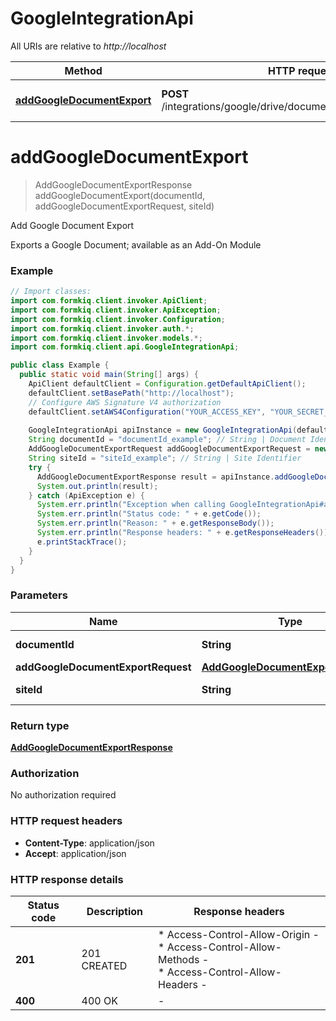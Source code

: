 # GoogleIntegrationApi

All URIs are relative to *http://localhost*

| Method | HTTP request | Description |
|------------- | ------------- | -------------|
| [**addGoogleDocumentExport**](GoogleIntegrationApi.md#addGoogleDocumentExport) | **POST** /integrations/google/drive/documents/{documentId}/export | Add Google Document Export |


<a id="addGoogleDocumentExport"></a>
# **addGoogleDocumentExport**
> AddGoogleDocumentExportResponse addGoogleDocumentExport(documentId, addGoogleDocumentExportRequest, siteId)

Add Google Document Export

Exports a Google Document; available as an Add-On Module

### Example
```java
// Import classes:
import com.formkiq.client.invoker.ApiClient;
import com.formkiq.client.invoker.ApiException;
import com.formkiq.client.invoker.Configuration;
import com.formkiq.client.invoker.auth.*;
import com.formkiq.client.invoker.models.*;
import com.formkiq.client.api.GoogleIntegrationApi;

public class Example {
  public static void main(String[] args) {
    ApiClient defaultClient = Configuration.getDefaultApiClient();
    defaultClient.setBasePath("http://localhost");
    // Configure AWS Signature V4 authorization
    defaultClient.setAWS4Configuration("YOUR_ACCESS_KEY", "YOUR_SECRET_KEY", "REGION", "SERVICE")
    
    GoogleIntegrationApi apiInstance = new GoogleIntegrationApi(defaultClient);
    String documentId = "documentId_example"; // String | Document Identifier
    AddGoogleDocumentExportRequest addGoogleDocumentExportRequest = new AddGoogleDocumentExportRequest(); // AddGoogleDocumentExportRequest | 
    String siteId = "siteId_example"; // String | Site Identifier
    try {
      AddGoogleDocumentExportResponse result = apiInstance.addGoogleDocumentExport(documentId, addGoogleDocumentExportRequest, siteId);
      System.out.println(result);
    } catch (ApiException e) {
      System.err.println("Exception when calling GoogleIntegrationApi#addGoogleDocumentExport");
      System.err.println("Status code: " + e.getCode());
      System.err.println("Reason: " + e.getResponseBody());
      System.err.println("Response headers: " + e.getResponseHeaders());
      e.printStackTrace();
    }
  }
}
```

### Parameters

| Name | Type | Description  | Notes |
|------------- | ------------- | ------------- | -------------|
| **documentId** | **String**| Document Identifier | |
| **addGoogleDocumentExportRequest** | [**AddGoogleDocumentExportRequest**](AddGoogleDocumentExportRequest.md)|  | |
| **siteId** | **String**| Site Identifier | [optional] |

### Return type

[**AddGoogleDocumentExportResponse**](AddGoogleDocumentExportResponse.md)

### Authorization

No authorization required

### HTTP request headers

 - **Content-Type**: application/json
 - **Accept**: application/json

### HTTP response details
| Status code | Description | Response headers |
|-------------|-------------|------------------|
| **201** | 201 CREATED |  * Access-Control-Allow-Origin -  <br>  * Access-Control-Allow-Methods -  <br>  * Access-Control-Allow-Headers -  <br>  |
| **400** | 400 OK |  -  |


